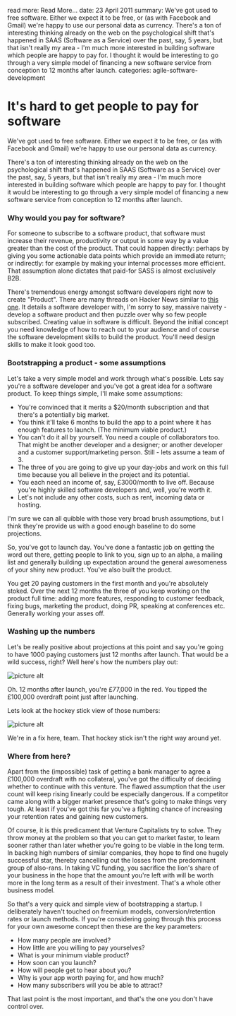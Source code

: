 read more: Read More...
date: 23 April 2011
summary: We've got used to free software. Either we expect it to be free, or (as with Facebook and Gmail) we're happy to use our personal data as currency. There's a ton of interesting thinking already on the web on the psychological shift that's happened in SAAS (Software as a Service) over the past, say, 5 years, but that isn't really my area - I'm much more interested in building software which people are happy to pay for. I thought it would be interesting to go through a very simple model of financing a new software service from conception to 12 months after launch.
categories: agile-software-development

# It's hard to get people to pay for software

We've got used to free software. Either we expect it to be free, or (as with Facebook and Gmail) we're happy to use our personal data as currency.

There's a ton of interesting thinking already on the web on the psychological shift that's happened in SAAS (Software as a Service) over the past, say, 5 years, but that isn't really my area - I'm much more interested in building software which people are happy to pay for. I thought it would be interesting to go through a very simple model of financing a new software service from conception to 12 months after launch.

### Why would you pay for software?

For someone to subscribe to a software product, that software must increase their revenue, productivity or output in some way by a value greater than the cost of the product. That could happen directly: perhaps by giving you some actionable data points which provide an immediate return; or indirectly: for example by making your internal processes more efficient. That assumption alone dictates that paid-for SASS is almost exclusively B2B.


There's tremendous energy amongst software developers right now to create "Product". There are many threads on Hacker News similar to [this one](http://news.ycombinator.com/item?id=2471130). It details a software developer with, I'm sorry to say, massive naivety - develop a software product and then puzzle over why so few people subscribed. Creating value in software is difficult. Beyond the initial concept you need knowledge of how to reach out to your audience and of course the software development skills to build the product. You'll need design skills to make it look good too.

### Bootstrapping a product - some assumptions

Let's take a very simple model and work through what's possible. Lets say you're a software developer and you've got a great idea for a software product. To keep things simple, I'll make some assumptions:

* You're convinced that it merits a $20/month subscription and that there's a potentially big market.
* You think it'll take 6 months to build the app to a point where it has enough features to launch. (The minimum viable product.)
* You can't do it all by yourself. You need a couple of collaborators too. That might be another developer and a designer; or another developer and a customer support/marketing person. Still - lets assume a team of 3.
* The three of you are going to give up your day-jobs and work on this full time because you all believe in the project and its potential.
* You each need an income of, say, £3000/month to live off. Because you're highly skilled software developers and, well, you're worth it.
* Let's not include any other costs, such as rent, incoming data or hosting.

I'm sure we can all quibble with those very broad brush assumptions, but I think they're provide us with a good enough baseline to do some projections.

So, you've got to launch day. You've done a fantastic job on getting the word out there, getting people to link to you, sign up to an alpha, a mailing list and generally building up expectation around the general awesomeness of your shiny new product. You've also built the product.

You get 20 paying customers in the first month and you're absolutely stoked. Over the next 12 months the three of you keep working on the product full time: adding more features, responding to customer feedback, fixing bugs, marketing the product, doing PR, speaking at conferences etc. Generally working your asses off.

### Washing up the numbers

Let's be really positive about projections at this point and say you're going to have 1000 paying customers just 12 months after launch. That would be a wild success, right? Well here's how the numbers play out:

![picture alt](/attachments/new-product-numbers.png "Numbers")

Oh. 12 months after launch, you're £77,000 in the red. You tipped the £100,000 overdraft point just after launching.

Lets look at the hockey stick view of those numbers:

![picture alt](/attachments/new-product-hockey-stick.png "Numbers")

We're in a fix here, team. That hockey stick isn't the right way around yet.

### Where from here?

Apart from the (impossible) task of getting a bank manager to agree a £100,000 overdraft with no collateral, you've got the difficulty of deciding whether to continue with this venture. The flawed assumption that the user count will keep rising linearly could be especially dangerous. If a competitor came along with a bigger market presence that's going to make things very tough. At least if you've got this far you've a fighting chance of increasing your retention rates and gaining new customers.

Of course, it is this predicament that Venture Capitalists try to solve. They throw money at the problem so that you can get to market faster, to learn sooner rather than later whether you're going to be viable in the long term. In backing high numbers of similar companies, they hope to find one hugely successful star, thereby cancelling out the losses from the predominant group of also-rans. In taking VC funding, you sacrifice the lion's share of your business in the hope that the amount you're left with will be worth more in the long term as a result of their investment. That's a whole other business model.

So that's a very quick and simple view of bootstrapping a startup. I deliberately haven't touched on freemium models, conversion/retention rates or launch methods. If you're considering going through this process for your own awesome concept then these are the key parameters:

* How many people are involved?
* How little are you willing to pay yourselves?
* What is your minimum viable product?
* How soon can you launch?
* How will people get to hear about you?
* Why is your app worth paying for, and how much?
* How many subscribers will you be able to attract?

That last point is the most important, and that's the one you don't have control over.

